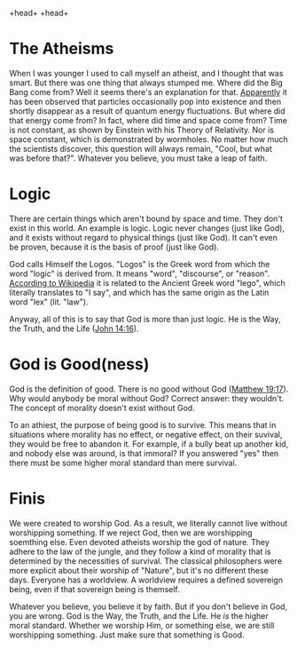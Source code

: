 +head+
    <title>Why Christianity?</title>
    <meta name="description" content="Why should you worship God (AKA Jesus, the Father, Holy Spirit, the Way, the Truth, the Life, ...).">
+head+
# The Atheisms

When I was younger I used to call myself an atheist, and I thought that was smart. But there was one thing that always stumped me. Where did the Big Bang come from? Well it seems there's an explanation for that. [Apparently](https://theconversation.com/how-could-the-big-bang-arise-from-nothing-171986) it has been observed that particles occasionally pop into existence and then shortly disappear as a result of quantum energy fluctuations. But where did that energy come from? In fact, where did time and space come from? Time is not constant, as shown by Einstein with his Theory of Relativity. Nor is space constant, which is demonstrated by wormholes. No matter how much the scientists discover, this question will always remain, "Cool, but what was before that?". Whatever you believe, you must take a leap of faith.

# Logic

There are certain things which aren't bound by space and time. They don't exist in this world. An example is logic. Logic never changes (just like God), and it exists without regard to physical things (just like God). It can't even be proven, because it is the basis of proof (just like God).

God calls Himself the Logos. "Logos" is the Greek word from which the word "logic" is derived from. It means "word", "discourse", or "reason". [According to Wikipedia](https://en.wikipedia.org/wiki/Logos) it is related to the Ancient Greek word "lego", which literally translates to "I say", and which has the same origin as the Latin word "lex" (lit. "law").

Anyway, all of this is to say that God is more than just logic. He is the Way, the Truth, and the Life ([John 14:16](https://www.bible.com/bible/1/jhn.17.16)).

# God is Good(ness)

God is the definition of good. There is no good without God ([Matthew 19:17](https://www.bible.com/bible/1/mat.19.17)). Why would anybody be moral without God? Correct answer: they wouldn't. The concept of morality doesn't exist without God.

To an athiest, the purpose of being good is to survive. This means that in situations where morality has no effect, or negative effect, on their suvival, they would be free to abandon it. For example, if a bully beat up another kid, and nobody else was around, is that immoral? If you answered "yes" then there must be some higher moral standard than mere survival.

# Finis

We were created to worship God. As a result, we literally cannot live without worshipping something. If we reject God, then we are worshipping soemthing else. Even devoted atheists worship the god of nature. They adhere to the law of the jungle, and they follow a kind of morality that is determined by the necessities of survival. The classical philosophers were more explicit about their worship of "Nature", but it's no different these days. Everyone has a worldview. A worldview requires a defined sovereign being, even if that sovereign being is themself.

Whatever you believe, you believe it by faith. But if you don't believe in God, you are wrong. God is the Way, the Truth, and the Life. He _is_ the higher moral standard. Whether we worship Him, or something else, we are still worshipping something. Just make sure that something is Good.

